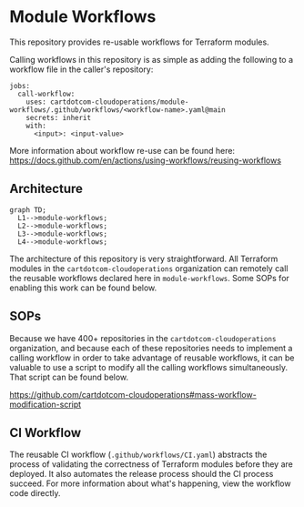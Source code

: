 # Module Workflows
This repository provides re-usable workflows for Terraform modules.

Calling workflows in this repository is as simple as adding the following to a workflow file in the caller's repository:
```
jobs:
  call-workflow:
    uses: cartdotcom-cloudoperations/module-workflows/.github/workflows/<workflow-name>.yaml@main
    secrets: inherit
    with:
      <input>: <input-value>
```

More information about workflow re-use can be found here: https://docs.github.com/en/actions/using-workflows/reusing-workflows

## Architecture
```mermaid
graph TD;
  L1-->module-workflows;
  L2-->module-workflows;
  L3-->module-workflows;
  L4-->module-workflows;
```

The architecture of this repository is very straightforward. All Terraform modules in the `cartdotcom-cloudoperations` organization can remotely call the reusable workflows declared here in `module-workflows`. Some SOPs for enabling this work can be found below.

## SOPs
Because we have 400+ repositories in the `cartdotcom-cloudoperations` organization, and because each of these repositories needs to implement a calling workflow in order to take advantage of reusable workflows, it can be valuable to use a script to modify all the calling workflows simultaneously. That script can be found below.

https://github.com/cartdotcom-cloudoperations#mass-workflow-modification-script

## CI Workflow
The reusable CI workflow (`.github/workflows/CI.yaml`) abstracts the process of validating the correctness of Terraform modules before they are deployed. It also automates the release process should the CI process succeed. For more information about what's happening, view the workflow code directly.